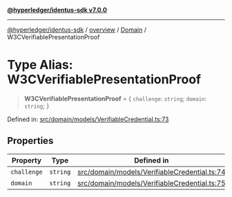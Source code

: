 [**@hyperledger/identus-sdk v7.0.0**](../../../../README.md)

***

[@hyperledger/identus-sdk](../../../../README.md) / [overview](../../../README.md) / [Domain](../README.md) / W3CVerifiablePresentationProof

# Type Alias: W3CVerifiablePresentationProof

> **W3CVerifiablePresentationProof** = \{ `challenge`: `string`; `domain`: `string`; \}

Defined in: [src/domain/models/VerifiableCredential.ts:73](https://github.com/hyperledger/identus-edge-agent-sdk-ts/blob/96423ee84b124a31ce63036d9d623d1cb73a13c2/src/domain/models/VerifiableCredential.ts#L73)

## Properties

| Property | Type | Defined in |
| ------ | ------ | ------ |
| <a id="challenge"></a> `challenge` | `string` | [src/domain/models/VerifiableCredential.ts:74](https://github.com/hyperledger/identus-edge-agent-sdk-ts/blob/96423ee84b124a31ce63036d9d623d1cb73a13c2/src/domain/models/VerifiableCredential.ts#L74) |
| <a id="domain"></a> `domain` | `string` | [src/domain/models/VerifiableCredential.ts:75](https://github.com/hyperledger/identus-edge-agent-sdk-ts/blob/96423ee84b124a31ce63036d9d623d1cb73a13c2/src/domain/models/VerifiableCredential.ts#L75) |
